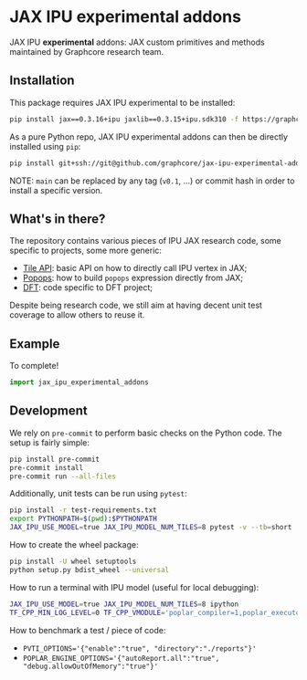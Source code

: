 # JAX IPU **experimental** addons

JAX IPU **experimental** addons: JAX custom primitives and methods maintained by Graphcore research team.

## Installation

This package requires JAX IPU experimental to be installed:
```bash
pip install jax==0.3.16+ipu jaxlib==0.3.15+ipu.sdk310 -f https://graphcore-research.github.io/jax-experimental/wheels.html
```

As a pure Python repo, JAX IPU experimental addons can then be directly installed using `pip`:
```bash
pip install git+ssh://git@github.com/graphcore/jax-ipu-experimental-addons.git@main
```
NOTE: `main` can be replaced by any tag (`v0.1`, ...) or commit hash in order to install a specific version.

## What's in there?

The repository contains various pieces of IPU JAX research code, some specific to projects, some more generic:

* [Tile API](jax_ipu_experimental_addons/tile/README.md): basic API on how to directly call IPU vertex in JAX;
* [Popops](...): how to build `popops` expression directly from JAX;
* [DFT](...): code specific to DFT project;

Despite being research code, we still aim at having decent unit test coverage to allow others to reuse it.

## Example

To complete!
```python
import jax_ipu_experimental_addons
```

## Development

We rely on `pre-commit` to perform basic checks on the Python code. The setup is fairly simple:
```bash
pip install pre-commit
pre-commit install
pre-commit run --all-files
```

Additionally, unit tests can be run using `pytest`:
```bash
pip install -r test-requirements.txt
export PYTHONPATH=$(pwd):$PYTHONPATH
JAX_IPU_USE_MODEL=true JAX_IPU_MODEL_NUM_TILES=8 pytest -v --tb=short ./tests/
```

How to create the wheel package:
```bash
pip install -U wheel setuptools
python setup.py bdist_wheel --universal
```

How to run a terminal with IPU model (useful for local debugging):
```bash
JAX_IPU_USE_MODEL=true JAX_IPU_MODEL_NUM_TILES=8 ipython
TF_CPP_MIN_LOG_LEVEL=0 TF_CPP_VMODULE='poplar_compiler=1,poplar_executor=1' JAX_IPU_USE_MODEL=true JAX_IPU_MODEL_NUM_TILES=8 ipython
```

How to benchmark a test / piece of code:
* `PVTI_OPTIONS='{"enable":"true", "directory":"./reports"}'`
* `POPLAR_ENGINE_OPTIONS='{"autoReport.all":"true", "debug.allowOutOfMemory":"true"}'`
